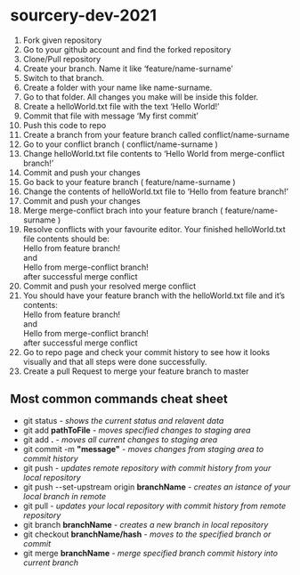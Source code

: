 <h1>sourcery-dev-2021</h1>

<ol>
  <li>Fork given repository</li>
  <li>Go to your github account and find the forked repository</li>
  <li>Clone/Pull repository</li>
  <li>Create your branch. Name it like ‘feature/name-surname’</li>
  <li>Switch to that branch.</li>
  <li>Create a folder with your name like name-surname.</li>
  <li>Go to that folder. All changes you make will be inside this folder.</li>
  <li>Create a helloWorld.txt file with the text ‘Hello World!’</li>
  <li>Commit that file with message ‘My first commit’</li>
  <li>Push this code to repo</li>
  <li>Create a branch from your feature branch called conflict/name-surname</li>
  <li>Go to your conflict branch ( conflict/name-surname )</li>
  <li>Change helloWorld.txt file contents to ‘Hello World from merge-conflict branch!’</li>
  <li>Commit and push your changes</li>
  <li>Go back to your feature branch ( feature/name-surname )</li>
  <li>Change the contents of helloWorld.txt file to ‘Hello from feature branch!’</li>
  <li>Commit and push your changes</li>
  <li>Merge merge-conflict brach into your feature branch ( feature/name-surname )</li>
  <li>Resolve conflicts with your favourite editor. Your finished helloWorld.txt file contents should be:<br>
  Hello from feature branch!<br>
  and<br>
  Hello from merge-conflict branch!<br>
  after successful merge conflict</li>
  <li>Commit and push your resolved merge conflict</li>
  <li>You should have your feature branch with the helloWorld.txt file and it’s contents:<br>
  Hello from feature branch!<br>
  and<br>
  Hello from merge-conflict branch!<br>
  after successful merge conflict</li>
  <li>Go to repo page and check your commit history to see how it looks visually and that all steps were done successfully.</li>
  <li>Create a pull Request to merge your feature branch to master</li>
</ol>

  
  
  
<h2>Most common commands cheat sheet</h2>
<ul>
  <li>git status - <em>shows the current status and relavent data</em></li>
  <li>git add <strong>pathToFile</strong> - <em>moves specified changes to staging area</em></li>
  <li>git add <strong>.</strong> - <em>moves all current changes to staging area</em></li>
  <li>git commit -m <strong>"message"</strong> - <em>moves changes from staging area to commit history</em></li>
  <li>git push - <em>updates remote repository with commit history from your local repository</em></li>
  <li>git push --set-upstream origin <strong>branchName</strong> - <em>creates an istance of your local branch in remote</em></li>
  <li>git pull - <em>updates your local repository with commit history from remote repository</em></li>
  <li>git branch <strong>branchName</strong> - <em>creates a new branch in local repository</em></li>
  <li>git checkout <strong>branchName/hash</strong> - <em>moves to the specified branch or commit</em></li>
  <li>git merge <strong>branchName</strong> - <em>merge specified branch commit history into current branch</em></li>
</ul>
